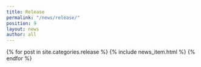 ```yaml
---
title: Release
permalink: "/news/release/"
position: 9
layout: news
author: all
---
```


{% for post in site.categories.release %}
  {% include news_item.html %}
{% endfor %}
